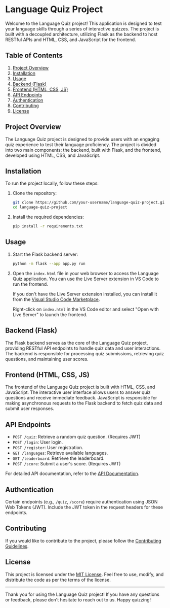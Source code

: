 # Language Quiz Project

Welcome to the Language Quiz project! This application is designed to test your language skills through a series of interactive quizzes. The project is built with a decoupled architecture, utilizing Flask as the backend to host RESTful APIs and HTML, CSS, and JavaScript for the frontend.

## Table of Contents
1. [Project Overview](#project-overview)
2. [Installation](#installation)
3. [Usage](#usage)
4. [Backend (Flask)](#backend-flask)
5. [Frontend (HTML, CSS, JS)](#frontend-html-css-js)
6. [API Endpoints](#api-endpoints)
7. [Authentication](#authentication)
8. [Contributing](#contributing)
9. [License](#license)

## Project Overview

The Language Quiz project is designed to provide users with an engaging quiz experience to test their language proficiency. The project is divided into two main components: the backend, built with Flask, and the frontend, developed using HTML, CSS, and JavaScript.

## Installation

To run the project locally, follow these steps:

1. Clone the repository:
   ```bash
   git clone https://github.com/your-username/language-quiz-project.git
   cd language-quiz-project
   ```

2. Install the required dependencies:
   ```bash
   pip install -r requirements.txt
   ```

## Usage

1. Start the Flask backend server:
   ```bash
   python -m flask --app app.py run
   ```

2. Open the `index.html` file in your web browser to access the Language Quiz application. You can use the Live Server extension in VS Code to run the frontend.

   If you don't have the Live Server extension installed, you can install it from the [Visual Studio Code Marketplace](https://marketplace.visualstudio.com/items?itemName=ritwickdey.LiveServer).

   Right-click on `index.html` in the VS Code editor and select "Open with Live Server" to launch the frontend.

## Backend (Flask)

The Flask backend serves as the core of the Language Quiz project, providing RESTful API endpoints to handle quiz data and user interactions. The backend is responsible for processing quiz submissions, retrieving quiz questions, and maintaining user scores.

## Frontend (HTML, CSS, JS)

The frontend of the Language Quiz project is built with HTML, CSS, and JavaScript. The interactive user interface allows users to answer quiz questions and receive immediate feedback. JavaScript is responsible for making asynchronous requests to the Flask backend to fetch quiz data and submit user responses.

## API Endpoints

- `POST /quiz`: Retrieve a random quiz question. (Requires JWT)
- `POST /login`: User login.
- `POST /register`: User registration.
- `GET /languages`: Retrieve available languages.
- `GET /leaderboard`: Retrieve the leaderboard.
- `POST /score`: Submit a user's score. (Requires JWT)

For detailed API documentation, refer to the [API Documentation](docs/api.md).

## Authentication

Certain endpoints (e.g., `/quiz`, `/score`) require authentication using JSON Web Tokens (JWT). Include the JWT token in the request headers for these endpoints.

## Contributing

If you would like to contribute to the project, please follow the [Contributing Guidelines](CONTRIBUTING.md).

## License

This project is licensed under the [MIT License](LICENSE). Feel free to use, modify, and distribute the code as per the terms of the license.

---

Thank you for using the Language Quiz project! If you have any questions or feedback, please don't hesitate to reach out to us. Happy quizzing!
